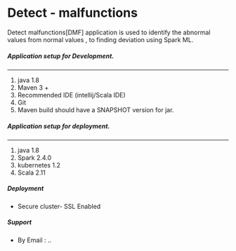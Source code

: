# Detect - malfunctions

Detect malfunctions[DMF] application is used to identify the abnormal values from normal values , to finding deviation using Spark ML. 

##### Application setup for Development.

---

1. java 1.8
2. Maven 3 +
3. Recommended IDE (intellij/Scala IDE)
4. Git
5. Maven build should have a SNAPSHOT version for jar.



##### Application setup for deployment.

---

1. java 1.8
2. Spark 2.4.0
3. kubernetes 1.2
4. Scala 2.11

##### Deployment
-  Secure cluster- SSL Enabled

##### Support

- By Email : ..